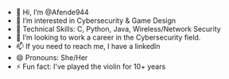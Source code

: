 - 👋 Hi, I’m @Afende944
- 👀 I’m interested in Cybersecurity & Game Design
- 🌱 Technical Skills: C, Python, Java, Wireless/Network Security
- 💞️ I’m looking to work a career in the Cybersecurity field.
- 📫 If you need to reach me, I have a linkedln
- 😄 Pronouns: She/Her
- ⚡ Fun fact: I've played the violin for 10+ years

<!---
Afende944/Afende944 is a ✨ special ✨ repository because its `README.md` (this file) appears on your GitHub profile.
You can click the Preview link to take a look at your changes.
--->
